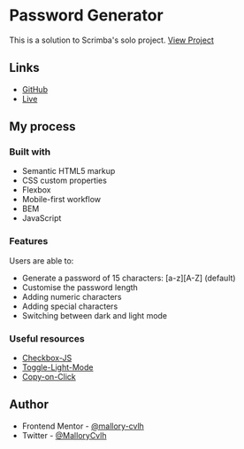 # Password Generator

This is a solution to Scrimba's solo project. [View Project](https://www.figma.com/file/NEj9JDycMjF3XKXq7swoc9/Random-Password-Generator-(New-version)?node-id=0%3A1&t=26hJo0qzYpkZWv5k-0)

## Links

- [GitHub](https://github.com/mallory-cvlh/password-generator)
- [Live](https://mallory-cvlh.github.io/password-generator/)

## My process

### Built with

- Semantic HTML5 markup
- CSS custom properties
- Flexbox
- Mobile-first workflow
- BEM
- JavaScript

### Features

Users are able to:

- Generate a password of 15 characters: [a-z][A-Z] (default)
- Customise the password length
- Adding numeric characters
- Adding special characters
- Switching between dark and light mode

### Useful resources

- [Checkbox-JS](https://www.w3schools.com/howto/howto_js_display_checkbox_text.asp)
- [Toggle-Light-Mode](https://traveling-coderman.net/code/light-mode/)
- [Copy-on-Click](https://stackoverflow.com/questions/45071353/copy-text-string-on-click)


## Author

- Frontend Mentor - [@mallory-cvlh](https://www.frontendmentor.io/profile/mallory-cvlh)
- Twitter - [@MalloryCvlh](https://twitter.com/MalloryCvlh)
